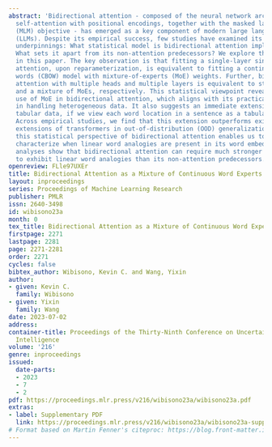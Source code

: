 ```yaml
---
abstract: 'Bidirectional attention - composed of the neural network architecture of
  self-attention with positional encodings, together with the masked language model
  (MLM) objective - has emerged as a key component of modern large language models
  (LLMs). Despite its empirical success, few studies have examined its statistical
  underpinnings: What statistical model is bidirectional attention implicitly fitting?
  What sets it apart from its non-attention predecessors? We explore these questions
  in this paper. The key observation is that fitting a single-layer single-head bidirectional
  attention, upon reparameterization, is equivalent to fitting a continuous bag of
  words (CBOW) model with mixture-of-experts (MoE) weights. Further, bidirectional
  attention with multiple heads and multiple layers is equivalent to stacked MoEs
  and a mixture of MoEs, respectively. This statistical viewpoint reveals the distinct
  use of MoE in bidirectional attention, which aligns with its practical effectiveness
  in handling heterogeneous data. It also suggests an immediate extension to categorical
  tabular data, if we view each word location in a sentence as a tabular feature.
  Across empirical studies, we find that this extension outperforms existing tabular
  extensions of transformers in out-of-distribution (OOD) generalization. Finally,
  this statistical perspective of bidirectional attention enables us to theoretically
  characterize when linear word analogies are present in its word embeddings. These
  analyses show that bidirectional attention can require much stronger assumptions
  to exhibit linear word analogies than its non-attention predecessors.'
openreview: FLle97UXEr
title: Bidirectional Attention as a Mixture of Continuous Word Experts
layout: inproceedings
series: Proceedings of Machine Learning Research
publisher: PMLR
issn: 2640-3498
id: wibisono23a
month: 0
tex_title: Bidirectional Attention as a Mixture of Continuous Word Experts
firstpage: 2271
lastpage: 2281
page: 2271-2281
order: 2271
cycles: false
bibtex_author: Wibisono, Kevin C. and Wang, Yixin
author:
- given: Kevin C.
  family: Wibisono
- given: Yixin
  family: Wang
date: 2023-07-02
address:
container-title: Proceedings of the Thirty-Ninth Conference on Uncertainty in Artificial
  Intelligence
volume: '216'
genre: inproceedings
issued:
  date-parts:
  - 2023
  - 7
  - 2
pdf: https://proceedings.mlr.press/v216/wibisono23a/wibisono23a.pdf
extras:
- label: Supplementary PDF
  link: https://proceedings.mlr.press/v216/wibisono23a/wibisono23a-supp.pdf
# Format based on Martin Fenner's citeproc: https://blog.front-matter.io/posts/citeproc-yaml-for-bibliographies/
---
```

